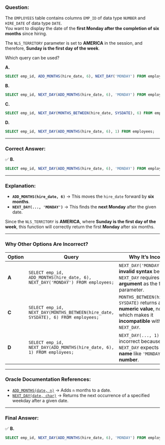 ### **Question:**  
The `EMPLOYEES` table contains columns `EMP_ID` of data type `NUMBER` and `HIRE_DATE` of data type `DATE`.  
You want to display the date of the **first Monday after the completion of six months** since hiring.  

The `NLS_TERRITORY` parameter is set to **AMERICA** in the session, and therefore, **Sunday is the first day of the week**.  

Which query can be used?  

**A.**  
```sql
SELECT emp_id, ADD_MONTHS(hire_date, 6), NEXT_DAY('MONDAY') FROM employees;
```
**B.**  
```sql
SELECT emp_id, NEXT_DAY(ADD_MONTHS(hire_date, 6), 'MONDAY') FROM employees;
```
**C.**  
```sql
SELECT emp_id, NEXT_DAY(MONTHS_BETWEEN(hire_date, SYSDATE), 6) FROM employees;
```
**D.**  
```sql
SELECT emp_id, NEXT_DAY(ADD_MONTHS(hire_date, 6), 1) FROM employees;
```

---

### **Correct Answer:**  
✅ **B.**  
```sql
SELECT emp_id, NEXT_DAY(ADD_MONTHS(hire_date, 6), 'MONDAY') FROM employees;
```

---

### **Explanation:**  
- **`ADD_MONTHS(hire_date, 6)`** → This moves the `hire_date` forward by **six months**.  
- **`NEXT_DAY(..., 'MONDAY')`** → This finds the **next Monday** after the given date.  

Since the `NLS_TERRITORY` is **AMERICA**, where **Sunday is the first day of the week**, this function will correctly return the first **Monday** after six months.

---

### **Why Other Options Are Incorrect?**  

| Option | Query | Why It’s Incorrect |
|--------|-------|--------------------|
| **A** | `SELECT emp_id, ADD_MONTHS(hire_date, 6), NEXT_DAY('MONDAY') FROM employees;` | `NEXT_DAY('MONDAY')` is **invalid syntax** because `NEXT_DAY` requires a **date argument** as the first parameter. |
| **C** | `SELECT emp_id, NEXT_DAY(MONTHS_BETWEEN(hire_date, SYSDATE), 6) FROM employees;` | `MONTHS_BETWEEN(hire_date, SYSDATE)` returns a **numeric value**, not a `DATE`, which makes it **incompatible** with `NEXT_DAY`. |
| **D** | `SELECT emp_id, NEXT_DAY(ADD_MONTHS(hire_date, 6), 1) FROM employees;` | `NEXT_DAY(..., 1)` is incorrect because `NEXT_DAY` expects a **day name** like `'MONDAY'`, not a **number**. |

---

### **Oracle Documentation References:**  
- [`ADD_MONTHS(date, n)`](https://docs.oracle.com/en/database/oracle/oracle-database/19/sqlrf/ADD_MONTHS.html) → Adds `n` months to a date.  
- [`NEXT_DAY(date, char)`](https://docs.oracle.com/en/database/oracle/oracle-database/19/sqlrf/NEXT_DAY.html) → Returns the next occurrence of a specified weekday after a given date.

---

### **Final Answer:**  
✅ **B.**  
```sql
SELECT emp_id, NEXT_DAY(ADD_MONTHS(hire_date, 6), 'MONDAY') FROM employees;
```
